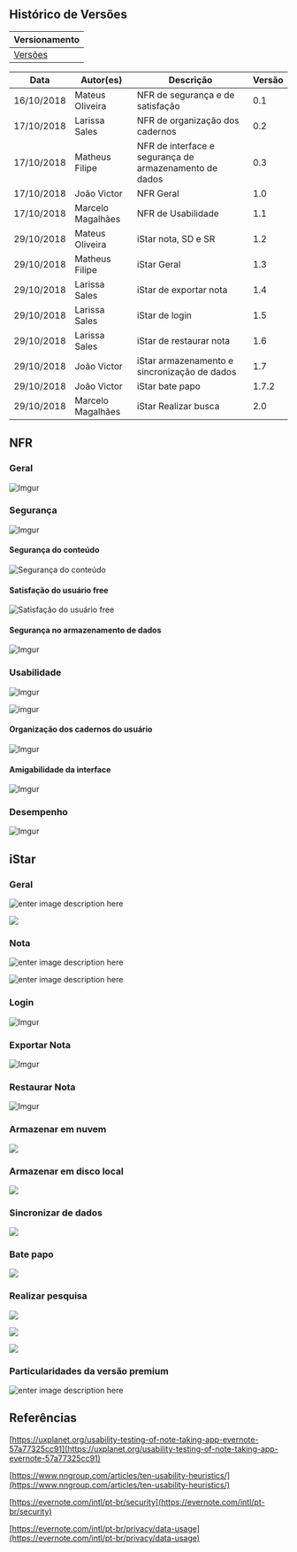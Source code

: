 

## Histórico de Versões

|Versionamento|
|-------|
|[Versões](https://requisitos-2018-2-evernote.github.io/Evernote/Modelagem2-versões) |

|Data| Autor(es) |Descrição| Versão|
|--|--|--|--|
| 16/10/2018 | Mateus Oliveira  | NFR de segurança e de satisfação | 0.1 |
| 17/10/2018 | Larissa Sales | NFR de organização dos cadernos | 0.2 |
| 17/10/2018 | Matheus Filipe | NFR de interface e segurança de armazenamento de dados | 0.3 |
| 17/10/2018 | João Victor | NFR Geral | 1.0|
| 17/10/2018 | Marcelo Magalhães | NFR de Usabilidade | 1.1 |
| 29/10/2018 | Mateus Oliveira| iStar nota, SD e SR | 1.2 |
| 29/10/2018 | Matheus Filipe | iStar Geral|1.3|
| 29/10/2018 | Larissa Sales | iStar de exportar nota | 1.4 |
| 29/10/2018 | Larissa Sales | iStar de login | 1.5 |
| 29/10/2018 | Larissa Sales | iStar de restaurar nota | 1.6 |
| 29/10/2018 | João Victor | iStar armazenamento e sincronização de dados | 1.7 |
| 29/10/2018 | João Victor | iStar bate papo | 1.7.2 |
| 29/10/2018 | Marcelo Magalhães | iStar Realizar busca | 2.0 |



## NFR

### Geral
![Imgur](https://i.imgur.com/hICZgwT.jpg)

### Segurança
![Imgur](https://i.imgur.com/UgbzWQy.jpg)

#### Segurança do conteúdo
![Segurança do conteúdo](https://i.imgur.com/DZiVsXy.png)

#### Satisfação do usuário free
![Satisfação do usuário free](https://i.imgur.com/HvIosgP.png)

#### Segurança no armazenamento de dados
![Imgur](https://i.imgur.com/8zV2lLE.png)

### Usabilidade
![Imgur](https://i.imgur.com/yFzCSGQ.jpg)

![imgur](https://i.imgur.com/J99s7Nl.png)

#### Organização dos cadernos do usuário
![Imgur](https://i.imgur.com/FTyDMtR.jpg)

#### Amigabilidade da interface
![Imgur](https://i.imgur.com/013HZBS.jpg)

### Desempenho
![Imgur](https://i.imgur.com/Ez9PBPY.jpg)

## iStar

### Geral

![enter image description here](https://i.imgur.com/81ivaaf.jpg)

![](https://i.imgur.com/SBOuWzK.png)

### Nota

![enter image description here](https://i.imgur.com/VYNDkO1.png)

![enter image description here](https://i.imgur.com/hySobTH.png)

### Login

![Imgur](https://i.imgur.com/Nl7ftNu.png)

### Exportar Nota

![Imgur](https://i.imgur.com/IVM3fnd.png)

### Restaurar Nota

![Imgur](https://i.imgur.com/7R6KzeU.png)

### Armazenar em nuvem
![](https://i.imgur.com/rYRpboG.png)

### Armazenar em disco local
![](https://i.imgur.com/kpOgcCF.png)

### Sincronizar de dados

![](https://i.imgur.com/oAvIV7z.png)

### Bate papo
![](https://i.imgur.com/0TnPuOd.png)

### Realizar pesquisa

![](https://i.imgur.com/sDjtZqK.png)

![](https://i.imgur.com/BgR4duf.png)

![](https://i.imgur.com/DzgLTwc.png)

### Particularidades da versão premium
![enter image description here](https://i.imgur.com/sCGtOJg.jpg)


## Referências
[https://uxplanet.org/usability-testing-of-note-taking-app-evernote-57a77325cc91](https://uxplanet.org/usability-testing-of-note-taking-app-evernote-57a77325cc91)

[https://www.nngroup.com/articles/ten-usability-heuristics/](https://www.nngroup.com/articles/ten-usability-heuristics/)

[https://evernote.com/intl/pt-br/security](https://evernote.com/intl/pt-br/security)

[https://evernote.com/intl/pt-br/privacy/data-usage](https://evernote.com/intl/pt-br/privacy/data-usage)
